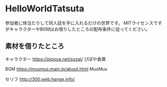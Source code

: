 # HelloWorldTatsuta
参加者に体当たりして同人誌を手に入れるだけの世界です。
MITライセンスですがキャラクターやBGMはお借りしたところの配布条件に従ってください。

## 素材を借りたところ

キャラクター
https://pipoya.net/sozai/
ぴぽや倉庫

BGM
https://musmus.main.jp/about.html
MusMus

セリフ
http://300.web.hange.info/